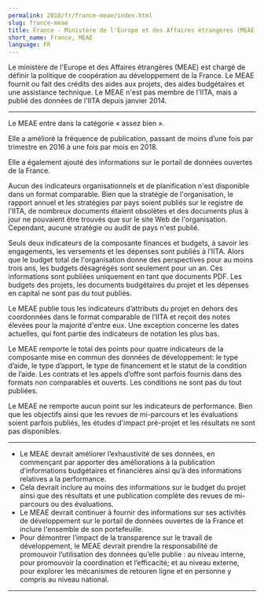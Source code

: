 ```yaml
---
permalink: 2018/fr/france-meae/index.html
slug: france-meae
title: France - Ministère de l'Europe et des Affaires étrangères (MEAE)
short_name: France, MEAE
language: FR
---
```


Le ministère de l'Europe et des Affaires étrangères (MEAE) est chargé de définir la politique de coopération au développement de la France. Le MEAE fournit ou fait des crédits des aides aux projets, des aides budgétaires et une assistance technique. Le MEAE n'est pas membre de l'IITA, mais a publié des données de l'IITA depuis janvier 2014.

---

Le MEAE entre dans la catégorie « assez bien ».

Elle a amélioré la fréquence de publication, passant de moins d’une fois par trimestre en 2016 à une fois par mois en 2018.

Elle a également ajouté des informations sur le portail de données ouvertes de la France.

Aucun des indicateurs organisationnels et de planification n'est disponible dans un format comparable. Bien que la stratégie de l'organisation, le rapport annuel et les stratégies par pays soient publiés sur le registre de l'IITA, de nombreux documents étaient obsolètes et des documents plus à jour ne pouvaient être trouvés que sur le site Web de l'organisation. Cependant, aucune stratégie ou audit de pays n'est publié.

Seuls deux indicateurs de la composante finances et budgets, à savoir les engagements, les versements et les dépenses sont publiés à l’IITA. Alors que le budget total de l'organisation donne des perspectives pour au moins trois ans, les budgets désagrégés sont seulement pour un an. Ces informations sont publiées uniquement en tant que documents PDF. Les budgets des projets, les documents budgétaires du projet et les dépenses en capital ne sont pas du tout publiés.

Le MEAE publie tous les indicateurs d’attributs du projet en dehors des coordonnées dans le format comparable de l’IITA et reçoit des notes élevées pour la majorité d'entre eux. Une exception concerne les dates actuelles, qui font partie des indicateurs de notation les plus bas.

Le MEAE remporte le total des points pour quatre indicateurs de la composante mise en commun des données de développement: le type d’aide, le type d’apport, le type de financement et le statut de la condition de l’aide. Les contrats et les appels d’offre sont parfois fournis dans des formats non comparables et ouverts. Les conditions ne sont pas du tout publiées.

Le MEAE ne remporte aucun point sur les indicateurs de performance. Bien que les objectifs ainsi que les revues de mi-parcours et les évaluations soient parfois publiés, les études d'impact pré-projet et les résultats ne sont pas disponibles.

---

 * Le MEAE devrait améliorer l’exhaustivité de ses données, en commençant par apporter des améliorations à la publication d’informations budgétaires et financières ainsi qu’à des informations relatives a la performance.
 * Cela devrait inclure au moins des informations sur le budget du projet ainsi que des résultats et une publication complète des revues de mi-parcours ou des évaluations.
 * Le MEAE devrait continuer à fournir des informations sur ses activités de développement sur le portail de données ouvertes de la France et inclure l'ensemble de son portefeuille.
 * Pour démontrer l’impact de la transparence sur le travail de développement, le MEAE devrait prendre la responsabilité de promouvoir l’utilisation des données qu’elle publie : au niveau interne, pour promouvoir la coordination et l’efficacité; et au niveau externe, pour explorer les mécanismes de retouren ligne et en personne y compris au niveau national.

---
